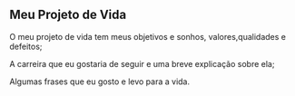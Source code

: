 <h2>Meu Projeto de Vida</h2>
<p>O meu projeto de vida tem meus objetivos e sonhos, valores,qualidades e defeitos;</p>
<p>A carreira que eu gostaria de seguir e uma breve explicação sobre ela;</p>
<p>Algumas frases que eu gosto e levo para a vida.</p>
